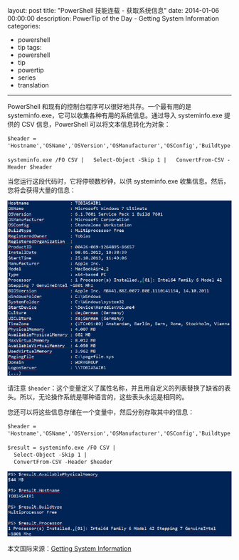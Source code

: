 ﻿layout: post
title: "PowerShell 技能连载 - 获取系统信息"
date: 2014-01-06 00:00:00
description: PowerTip of the Day - Getting System Information
categories:
- powershell
- tip
tags:
- powershell
- tip
- powertip
- series
- translation
---
PowerShell 和现有的控制台程序可以很好地共存。一个最有用的是 systeminfo.exe，它可以收集各种有用的系统信息。通过导入 systeminfo.exe 提供的 CSV 信息，PowerShell 可以将文本信息转化为对象：

	$header = 'Hostname','OSName','OSVersion','OSManufacturer','OSConfig','Buildtype',`'RegisteredOwner','RegisteredOrganization','ProductID','InstallDate','StartTime','Manufacturer',`'Model','Type','Processor','BIOSVersion','WindowsFolder','SystemFolder','StartDevice','Culture',`'UICulture','TimeZone','PhysicalMemory','AvailablePhysicalMemory','MaxVirtualMemory',`'AvailableVirtualMemory','UsedVirtualMemory','PagingFile','Domain','LogonServer','Hotfix',`'NetworkAdapter'
	
	systeminfo.exe /FO CSV |   Select-Object -Skip 1 |   ConvertFrom-CSV -Header $header

当您运行这段代码时，它将停顿数秒钟，以供 systeminfo.exe 收集信息。然后，您将会获得大量的信息：

![](/img/2014-01-06-getting-system-information-001.png)

请注意 `$header`：这个变量定义了属性名称，并且用自定义的列表替换了缺省的表头。所以，无论操作系统是哪种语言的，这些表头永远是相同的。

您还可以将这些信息存储在一个变量中，然后分别存取其中的信息：

	$header = 'Hostname','OSName','OSVersion','OSManufacturer','OSConfig','Buildtype',`'RegisteredOwner','RegisteredOrganization','ProductID','InstallDate','StartTime','Manufacturer',`'Model','Type','Processor','BIOSVersion','WindowsFolder','SystemFolder','StartDevice','Culture',`'UICulture','TimeZone','PhysicalMemory','AvailablePhysicalMemory','MaxVirtualMemory',`'AvailableVirtualMemory','UsedVirtualMemory','PagingFile','Domain','LogonServer','Hotfix',`'NetworkAdapter'
	
	$result = systeminfo.exe /FO CSV |
	  Select-Object -Skip 1 |
	  ConvertFrom-CSV -Header $header

![](/img/2014-01-06-getting-system-information-002.png)

<!--more-->
本文国际来源：[Getting System Information](http://community.idera.com/powershell/powertips/b/tips/posts/getting-system-information)
